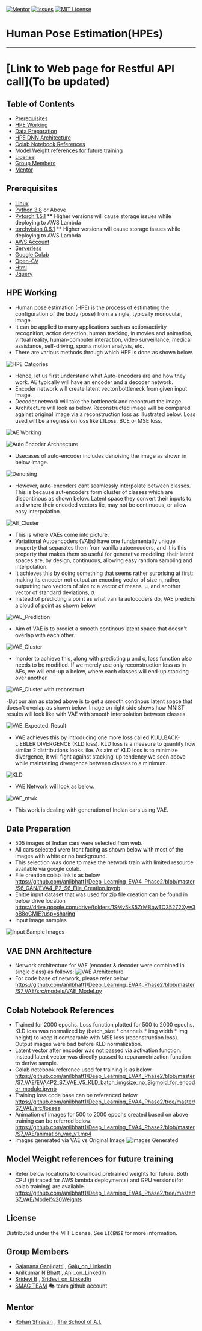 <!-- PROJECT SHIELDS -->
<!--
*** I'm using markdown "reference style" links for readability.
*** Reference links are enclosed in brackets [ ] instead of parentheses ( ).
*** See the bottom of this document for the declaration of the reference variables
*** for contributors-url, forks-url, etc. This is an optional, concise syntax you may use.
*** https://www.markdownguide.org/basic-syntax/#reference-style-links
-->
[![Mentor][mentor-shield]][mentor-url]
[![Issues][issues-shield]][issues-url]
[![MIT License][license-shield]][license-url]

# Human Pose Estimation(HPEs)
________

# [Link to Web page for Restful API call](To be updated)

<!-- TABLE OF CONTENTS -->
## Table of Contents

* [Prerequisites](#prerequisites)
* [HPE Working](#gan-working)
* [Data Preparation](#Data-Preparation)
* [HPE DNN Architecture](#DNN-Architecture)
* [Colab Notebook References](#Colab-Notebook-References)
* [Model Weight references for future training](#model-weights)
* [License](#license)
* [Group Members](#group-members)
* [Mentor](#mentor)

## Prerequisites

* [Linux](https://www.tutorialspoint.com/ubuntu/index.htm)
* [Python 3.8](https://www.python.org/downloads/) or Above
* [Pytorch 1.5.1](https://pytorch.org/) ** Higher versions will cause storage issues while deploying to AWS Lambda 
* [torchvision 0.6.1](https://pytorch.org/docs/stable/torchvision/index.html) ** Higher versions will cause storage issues while deploying to AWS Lambda
* [AWS Account](https://aws.amazon.com/free/?all-free-tier.sort-by=item.additionalFields.SortRank&all-free-tier.sort-order=asc)
* [Serverless](https://www.serverless.com/) 
* [Google Colab](https://colab.research.google.com/)
* [Open-CV](https://pypi.org/project/opencv-python/)
* [Html](https://www.w3schools.com/html/)
* [Jquery](https://jquery.com/)

<!-- HPE Working -->
## HPE Working
- Human pose estimation (HPE) is the process of estimating the configuration of the body (pose) from a single, typically monocular, image. 
- It can be applied to many applications such as action/activity recognition, action detection, human tracking, in movies and animation, virtual reality, human-computer interaction, video surveillance, medical assistance, self-driving, sports motion analysis, etc.
- There are various methods through which HPE is done as shown below.

![HPE Catgories](https://github.com/anilbhatt1/Deep_Learning_EVA4_Phase2/blob/master/S5_Human_Pose_Estimation/Readme_Contents/HPE%20Method%20Categories.png)
- Hence, let us first understand what Auto-encoders are and how they work. AE typically will have an encoder and a decoder network.
- Encoder network will create latent vector/bottleneck from given input image.
- Decoder network will take the bottleneck and recontruct the image.
- Architecture will look as below. Reconstructed image will be compared against original image via a reconstruction loss as illustrated below. Loss used will be a regression loss like L1Loss, BCE or MSE loss.

 ![AE Working](https://github.com/anilbhatt1/Deep_Learning_EVA4_Phase2/blob/master/S7_VAE/Readme_Content/AUTOENCODERS.jpg)
 
 ![Auto Encoder Architecture](https://github.com/anilbhatt1/Deep_Learning_EVA4_Phase2/blob/master/S7_VAE/Readme_Content/AE_Architecture.jpg)

- Usecases of auto-encoder includes denoising the image as shown in below image.

 ![Denoising](https://github.com/anilbhatt1/Deep_Learning_EVA4_Phase2/blob/master/S7_VAE/Readme_Content/Denoising%20Input.jpg)
 
- However, auto-encoders cant seamlessly interpolate between classes. This is because aut-encoders form cluster of classes which are discontinous as shown below. Latent space they convert their inputs to and where their encoded vectors lie, may not be continuous, or allow easy interpolation.
 
 ![AE_Cluster](https://github.com/anilbhatt1/Deep_Learning_EVA4_Phase2/blob/master/S7_VAE/Readme_Content/AE%20Cluster.jpg)
 
- This is where VAEs come into picture.
- Variational Autoencoders (VAEs) have one fundamentally unique property that separates them from vanilla autoencoders, and it is this property that makes them so useful for generative modeling: their latent spaces are, by design, continuous, allowing easy random sampling and interpolation.
- It achieves this by doing something that seems rather surprising at first: making its encoder not output an encoding vector of size n, rather, outputting two vectors of size n: a vector of means, μ, and another vector of standard deviations, σ.
- Instead of predicting a point as what vanilla autocoders do, VAE predicts a cloud of point as shown below. 

![VAE_Prediction](https://github.com/anilbhatt1/Deep_Learning_EVA4_Phase2/blob/master/S7_VAE/Readme_Content/VAE%20Prediction.jpg)

- Aim of VAE is to predict a smooth continous latent space that doesn't overlap with each other. 

![VAE_Cluster](https://github.com/anilbhatt1/Deep_Learning_EVA4_Phase2/blob/master/S7_VAE/Readme_Content/VAE_Cluster.jpg)

- Inorder to achieve this, along with predicting μ and σ, loss function also needs to be modified. If we merely use only reconstruction loss as in AEs, we will end-up a below, where each classes will end-up stacking over another. 

![VAE_Cluster with reconstruct](https://github.com/anilbhatt1/Deep_Learning_EVA4_Phase2/blob/master/S7_VAE/Readme_Content/VAE%20Cluster%20with%20reconstuct%20loss%20only.jpg)

-But our aim as stated above is to get a smooth continous latent space that doesn't overlap as shown below. Image on right side shows how MNIST results will look like with VAE with smooth interpolation between classes.

![VAE_Expected_Result](https://github.com/anilbhatt1/Deep_Learning_EVA4_Phase2/blob/master/S7_VAE/Readme_Content/vae-result.jpg)

- VAE achieves this by introducing one more loss called KULLBACK-LIEBLER DIVERGENCE (KLD loss). KLD loss is a measure to quantify how similar 2 distributions looks like. As aim of KLD loss is to minimize divergence, it will fight against stacking-up tendency we seen above while maintaining divergence between classes to a minimum.

![KLD](https://github.com/anilbhatt1/Deep_Learning_EVA4_Phase2/blob/master/S7_VAE/Readme_Content/KLD.jpg)

- VAE Network will look as below.

![VAE_ntwk](https://github.com/anilbhatt1/Deep_Learning_EVA4_Phase2/blob/master/S7_VAE/Readme_Content/VAE_Network.jpg)

- This work is dealing with generation of Indian cars using VAE.

<!-- Data Preparation -->
## Data Preparation
- 505 images of Indian cars were selected from web.
- All cars selected were front facing as shown below with most of the images with white or no background.
- This selection was done to make the network train with limited resource available via google colab.
- File creation colab link is as below
 https://github.com/anilbhatt1/Deep_Learning_EVA4_Phase2/blob/master/S6_GAN/EVA4_P2_S6_File_Creation.ipynb
- Enitre input dataset that was used for zip file creation can be found in below drive location
 https://drive.google.com/drive/folders/1SMv5kS5ZrMBbwTO35272Xyw3oB8oCMlE?usp=sharing
- Input image samples

 ![Input Sample Images](https://github.com/anilbhatt1/Deep_Learning_EVA4_Phase2/blob/master/S6_GAN/Readme_Contents/Input%20Sample%20images.png)

<!-- DNN Architecture -->
## VAE DNN Architecture
- Network architecture for VAE (encoder & decoder were combined in single class) as follows:
![VAE Architecture](https://github.com/anilbhatt1/Deep_Learning_EVA4_Phase2/blob/master/S7_VAE/Readme_Content/VAE_DNN_Architecture.jpg)
- For code base of network, please refer below:
https://github.com/anilbhatt1/Deep_Learning_EVA4_Phase2/blob/master/S7_VAE/src/models/VAE_Model.py

<!-- Colab Notebook References -->
## Colab Notebook References
-	Trained for 2000 epochs. Loss function plotted for 500 to 2000 epochs. KLD loss was normalized by (batch_size * channels * img width * img height) to keep it comparable with MSE loss (reconstruction loss). Output images were bad before KLD normalization.
- Latent vector after encoder was not passed via activation function. Instead latent vector was directly passed to reparametrization function to derive sample.
- Colab notebook reference used for training is as below.
https://github.com/anilbhatt1/Deep_Learning_EVA4_Phase2/blob/master/S7_VAE/EVA4P2_S7_VAE_V5_KLD_batch_imgsize_no_Sigmoid_for_encoder_module.ipynb 
- Training loss code base can be referenced below
https://github.com/anilbhatt1/Deep_Learning_EVA4_Phase2/tree/master/S7_VAE/src/losses
-	Animation of images for 500 to 2000 epochs created based on above training can be referred below:
https://github.com/anilbhatt1/Deep_Learning_EVA4_Phase2/blob/master/S7_VAE/animation_vae_v1.mp4
- Images generated via VAE vs Original Image
![Images Generated](https://github.com/anilbhatt1/Deep_Learning_EVA4_Phase2/blob/master/S7_VAE/Readme_Content/Generated%20vs%20Original.jpg)

<!-- Model weight References -->
## Model Weight references for future training
- Refer below locations to download pretrained weights for future. Both CPU (jit traced for AWS lambda deployments) and GPU versions(for colab training) are available.
https://github.com/anilbhatt1/Deep_Learning_EVA4_Phase2/tree/master/S7_VAE/Model%20Weights

<!-- LICENSE -->
## License

Distributed under the MIT License. See `LICENSE` for more information.

<!-- GROUP MEMBERS -->
## Group Members
  - [Gajanana Ganjigatti](https://github.com/gaju27) , [Gaju_on_LinkedIn](https://www.linkedin.com/in/gajanana-ganjigatti/)
  - [Anilkumar N Bhatt](https://github.com/anilbhatt1) , [Anil_on_LinkedIn](https://www.linkedin.com/in/anilkumar-n-bhatt/)
  - [Sridevi B](https://github.com/sridevibonthu) , [Sridevi_on_LinkedIn](https://www.linkedin.com/in/sridevi-bonthu/)
  - [SMAG TEAM](https://github.com/SMAGEVA4/session1/tree/master/Session1) :performing_arts: team github account

<!-- MENTOR -->
## Mentor

* [Rohan Shravan](https://www.linkedin.com/in/rohanshravan/) , [The School of A.I.](https://theschoolof.ai/)

<!-- MARKDOWN LINKS & IMAGES -->
<!-- https://www.markdownguide.org/basic-syntax/#reference-style-links -->
[mentor-shield]: https://img.shields.io/badge/Mentor-mentor-yellowgreen
[mentor-url]: https://www.linkedin.com/in/rohanshravan/
[forks-shield]: https://img.shields.io/github/forks/othneildrew/Best-README-Template.svg?style=flat-square
[forks-url]: https://github.com/othneildrew/Best-README-Template/network/members
[stars-shield]: https://img.shields.io/github/stars/othneildrew/Best-README-Template.svg?style=flat-square
[stars-url]: https://github.com/othneildrew/Best-README-Template/stargazers
[issues-shield]: https://img.shields.io/github/issues/othneildrew/Best-README-Template.svg?style=flat-square
[issues-url]: https://github.com/othneildrew/Best-README-Template/issues
[license-shield]: https://img.shields.io/github/license/othneildrew/Best-README-Template.svg?style=flat-square
[license-url]: https://github.com/anilbhatt1/Deep_Learning_EVA4_Phase2/blob/master/LICENSE.txt
[linkedin-shield]: https://img.shields.io/badge/-LinkedIn-black.svg?style=flat-square&logo=linkedin&colorB=555



